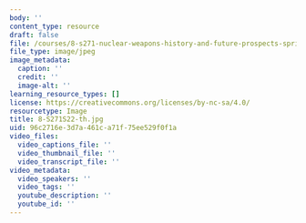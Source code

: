 ```yaml
---
body: ''
content_type: resource
draft: false
file: /courses/8-s271-nuclear-weapons-history-and-future-prospects-spring-2022/8-s271s22-th.jpg
file_type: image/jpeg
image_metadata:
  caption: ''
  credit: ''
  image-alt: ''
learning_resource_types: []
license: https://creativecommons.org/licenses/by-nc-sa/4.0/
resourcetype: Image
title: 8-S271S22-th.jpg
uid: 96c2716e-3d7a-461c-a71f-75ee529f0f1a
video_files:
  video_captions_file: ''
  video_thumbnail_file: ''
  video_transcript_file: ''
video_metadata:
  video_speakers: ''
  video_tags: ''
  youtube_description: ''
  youtube_id: ''
---
```

